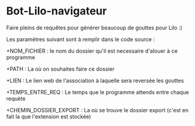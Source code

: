 # Bot-Lilo-navigateur
Faire pleins de requêtes pour générer beaucoup de gouttes pour Lilo :)

Les paramètres suivant sont à remplir dans le code source :


+NOM_FICHIER : le nom du dossier qu'il est necessaire d'alouer à ce programme


+PATH : La où on souhaites faire ce dossier


+LIEN : Le lien web de l'association à laquelle sera reversée les gouttes


+TEMPS_ENTRE_REQ : Le temps que le programme attends entre chaque requète


+CHEMIN_DOSSIER_EXPORT : La où se trouve le dossier export (c'est en fait la que l'extension est stockée)


